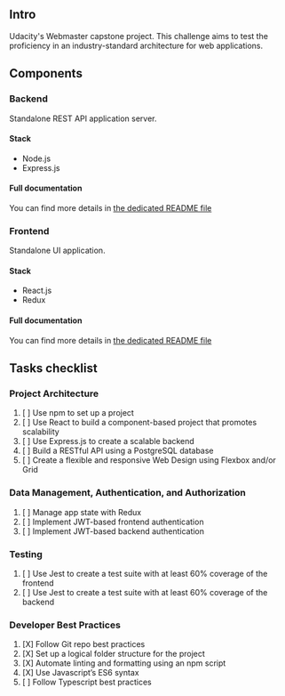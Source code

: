 ## Intro

Udacity's Webmaster capstone project. This challenge aims to test the proficiency in an industry-standard architecture
for web applications.

## Components

### Backend

Standalone REST API application server.

#### Stack

* Node.js
* Express.js

#### Full documentation

You can find more details in [the dedicated README file](./backend/README.md)


### Frontend

Standalone UI application.

#### Stack

* React.js
* Redux

#### Full documentation

You can find more details in [the dedicated README file](./frontend/README.md)


## Tasks checklist


### Project Architecture

1. [ ] Use npm to set up a project
2. [ ] Use React to build a component-based project that promotes scalability
3. [ ] Use Express.js to create a scalable backend
4. [ ] Build a RESTful API using a PostgreSQL database
5. [ ] Create a flexible and responsive Web Design using Flexbox and/or Grid



### Data Management, Authentication, and Authorization

1. [ ] Manage app state with Redux
2. [ ] Implement JWT-based frontend authentication
3. [ ] Implement JWT-based backend authentication



### Testing

1. [ ] Use Jest to create a test suite with at least 60% coverage of the frontend
2. [ ] Use Jest to create a test suite with at least 60% coverage of the backend


### Developer Best Practices

1. [X] Follow Git repo best practices
2. [X] Set up a logical folder structure for the project
3. [X] Automate linting and formatting using an npm script
4. [X] Use Javascript’s ES6 syntax
5. [ ] Follow Typescript best practices










